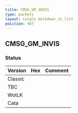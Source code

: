 ```yaml
---
title: CMSG_GM_INVIS
type: packets
layout: single_markdown_in_list
position: 487
---
```


## CMSG_GM_INVIS

### Status

Version | Hex | Comment
---------- | ---------- | ---------- 
Classic |  |  
TBC |  |  
WotLK |  |  
Cata |  |  

